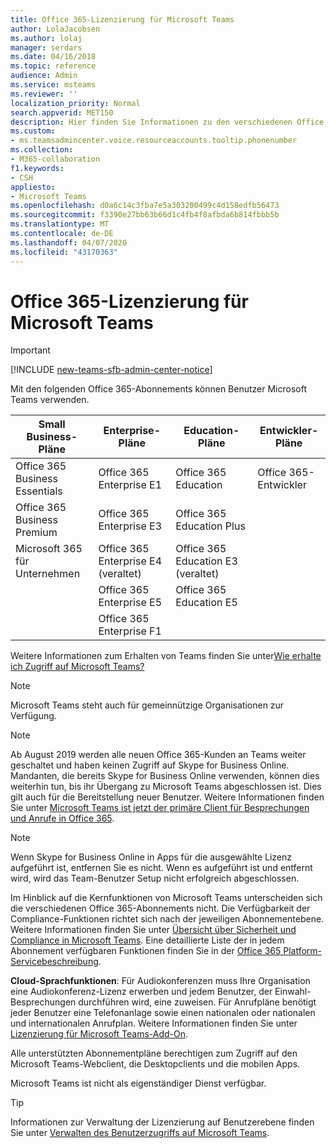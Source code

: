 ```yaml
---
title: Office 365-Lizenzierung für Microsoft Teams
author: LolaJacobsen
ms.author: lolaj
manager: serdars
ms.date: 04/16/2018
ms.topic: reference
audience: Admin
ms.service: msteams
ms.reviewer: ''
localization_priority: Normal
search.appverid: MET150
description: Hier finden Sie Informationen zu den verschiedenen Office 365-Lizenzen und darüber, welche Lizenzen für die Aktivierung von Microsoft Teams erforderlich sind und wie diese Lizenzen aktiviert bzw. deaktiviert werden.
ms.custom:
- ms.teamsadmincenter.voice.resourceaccounts.tooltip.phonenumber
ms.collection:
- M365-collaboration
f1.keywords:
- CSH
appliesto:
- Microsoft Teams
ms.openlocfilehash: d0a6c14c3fba7e5a303200499c4d158edfb56473
ms.sourcegitcommit: f3390e27bb63b66d1c4fb4f8afbda6b814fbbb5b
ms.translationtype: MT
ms.contentlocale: de-DE
ms.lasthandoff: 04/07/2020
ms.locfileid: "43170363"
---
```

<a name="office-365-licensing-for-microsoft-teams"></a>Office 365-Lizenzierung für Microsoft Teams
========================================
> [!IMPORTANT]
> [!INCLUDE [new-teams-sfb-admin-center-notice](includes/new-teams-sfb-admin-center-notice.md)]

Mit den folgenden Office 365-Abonnements können Benutzer Microsoft Teams verwenden.

|Small Business-Pläne  |Enterprise-Pläne  |Education-Pläne  |Entwickler-Pläne |
|---------|---------|---------|---------|
|Office 365 Business Essentials     |Office 365 Enterprise E1  |Office 365 Education |Office 365-Entwickler     |
|Office 365 Business Premium     |Office 365 Enterprise E3         |Office 365 Education Plus         |      |
|Microsoft 365 für Unternehmen     |Office 365 Enterprise E4 (veraltet)         |Office 365 Education E3 (veraltet)         |  |
|     |Office 365 Enterprise E5         |Office 365 Education E5  | 
|     |Office 365 Enterprise F1 |    |     | 

Weitere Informationen zum Erhalten von Teams finden Sie unter[Wie erhalte ich Zugriff auf Microsoft Teams?](https://support.office.com/article/How-do-I-get-access-to-Microsoft-Teams-fc7f1634-abd3-4f26-a597-9df16e4ca65b)

> [!NOTE]
> Microsoft Teams steht auch für gemeinnützige Organisationen zur Verfügung.

> [!NOTE]
> Ab August 2019 werden alle neuen Office 365-Kunden an Teams weiter geschaltet und haben keinen Zugriff auf Skype for Business Online. Mandanten, die bereits Skype for Business Online verwenden, können dies weiterhin tun, bis ihr Übergang zu Microsoft Teams abgeschlossen ist. Dies gilt auch für die Bereitstellung neuer Benutzer. Weitere Informationen finden Sie unter [Microsoft Teams ist jetzt der primäre Client für Besprechungen und Anrufe in Office 365](https://support.microsoft.com/help/4465277/microsoft-teams-now-the-primary-client-for-meetings-and-calling).

> [!NOTE]
> Wenn Skype for Business Online in Apps für die ausgewählte Lizenz aufgeführt ist, entfernen Sie es nicht. Wenn es aufgeführt ist und entfernt wird, wird das Team-Benutzer Setup nicht erfolgreich abgeschlossen.
        
Im Hinblick auf die Kernfunktionen von Microsoft Teams unterscheiden sich die verschiedenen Office 365-Abonnements nicht. Die Verfügbarkeit der Compliance-Funktionen richtet sich nach der jeweiligen Abonnementebene. Weitere Informationen finden Sie unter [Übersicht über Sicherheit und Compliance in Microsoft Teams](security-compliance-overview.md). Eine detaillierte Liste der in jedem Abonnement verfügbaren Funktionen finden Sie in der [Office 365 Platform-Servicebeschreibung](https://technet.microsoft.com/library/office-365-platform-service-description.aspx).

**Cloud-Sprachfunktionen**: Für Audiokonferenzen muss Ihre Organisation eine Audiokonferenz-Lizenz erwerben und jedem Benutzer, der Einwahl-Besprechungen durchführen wird, eine zuweisen. Für Anrufpläne benötigt jeder Benutzer eine Telefonanlage sowie einen nationalen oder nationalen und internationalen Anrufplan. Weitere Informationen finden Sie unter [Lizenzierung für Microsoft Teams-Add-On](teams-add-on-licensing/microsoft-teams-add-on-licensing.md).

Alle unterstützten Abonnementpläne berechtigen zum Zugriff auf den Microsoft Teams-Webclient, die Desktopclients und die mobilen Apps.

Microsoft Teams ist nicht als eigenständiger Dienst verfügbar.

> [!TIP]
> Informationen zur Verwaltung der Lizenzierung auf Benutzerebene finden Sie unter [Verwalten des Benutzerzugriffs auf Microsoft Teams](user-access.md).
